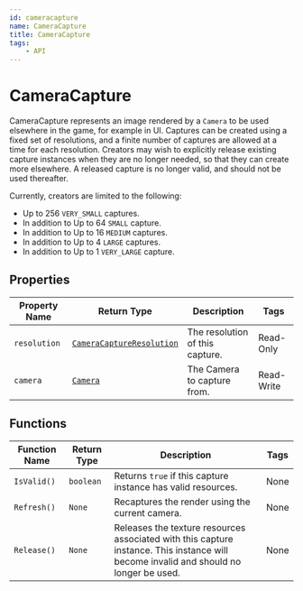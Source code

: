 ```yaml
---
id: cameracapture
name: CameraCapture
title: CameraCapture
tags:
    - API
---
```


# CameraCapture

CameraCapture represents an image rendered by a `Camera` to be used elsewhere in the game, for example in UI. Captures can be created using a fixed set of resolutions, and a finite number of captures are allowed at a time for each resolution. Creators may wish to explicitly release existing capture instances when they are no longer needed, so that they can create more elsewhere. A released capture is no longer valid, and should not be used thereafter.

Currently, creators are limited to the following:

* Up to 256 `VERY_SMALL` captures.
* In addition to Up to 64 `SMALL` capture.
* In addition to Up to 16 `MEDIUM` captures.
* In addition to Up to 4 `LARGE` captures.
* In addition to Up to 1 `VERY_LARGE` capture.

## Properties

| Property Name | Return Type | Description | Tags |
| -------- | ----------- | ----------- | ---- |
| `resolution` | [`CameraCaptureResolution`](enums.md#cameracaptureresolution) | The resolution of this capture. | Read-Only |
| `camera` | [`Camera`](camera.md) | The Camera to capture from. | Read-Write |

## Functions

| Function Name | Return Type | Description | Tags |
| -------- | ----------- | ----------- | ---- |
| `IsValid()` | `boolean` | Returns `true` if this capture instance has valid resources. | None |
| `Refresh()` | `None` | Recaptures the render using the current camera. | None |
| `Release()` | `None` | Releases the texture resources associated with this capture instance. This instance will become invalid and should no longer be used. | None |
